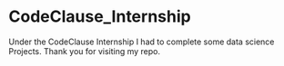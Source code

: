 # CodeClause_Internship
Under the CodeClause Internship I had to complete some data science Projects. Thank you for visiting my repo.
